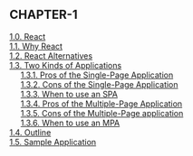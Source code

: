 ## CHAPTER-1
   [1.0. React](CHAPTER-1.md#1.0.-React)    
   [1.1. Why React](CHAPTER-1.md#11-why-react)    
   [1.2. React Alternatives](CHAPTER-1.md#12-React-Alternatives)  
   [1.3. Two Kinds of Applications](CHAPTER-1.md#13-Two-Kinds-of-Applications)  
   &nbsp;&nbsp;&nbsp;&nbsp;&nbsp;[1.3.1. Pros of the Single-Page Application](CHAPTER-1.md#131-pros-of-the-single-page-application)</pre>  
   &nbsp;&nbsp;&nbsp;&nbsp;&nbsp;[1.3.2. Cons of the Single-Page Application](CHAPTER-1.md#132-cons-of-the-single-page-application)</pre>  
   &nbsp;&nbsp;&nbsp;&nbsp;&nbsp;[1.3.3. When to use an SPA](CHAPTER-1.md#133-when-to-use-an-spa)</pre>  
   &nbsp;&nbsp;&nbsp;&nbsp;&nbsp;[1.3.4. Pros of the Multiple-Page Application](CHAPTER-1.md#134-pros-of-the-multiple-page-application)</pre>  
   &nbsp;&nbsp;&nbsp;&nbsp;&nbsp;[1.3.5. Cons of the Multiple-Page application](CHAPTER-1.md#135-cons-of-the-multiple-page-application)</pre>  
   &nbsp;&nbsp;&nbsp;&nbsp;&nbsp;[1.3.6. When to use an MPA](CHAPTER-1.md#136-when-to-use-an-mpa)</pre>   
   [1.4. Outline](CHAPTER-1.md#14-outline)   
   [1.5. Sample Application](CHAPTER-1.md#15-sample-application)   
    


